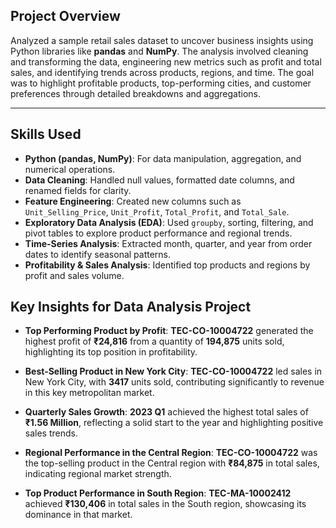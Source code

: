 ## Project Overview

Analyzed a sample retail sales dataset to uncover business insights using Python libraries like **pandas** and **NumPy**. The analysis involved cleaning and transforming the data, engineering new metrics such as profit and total sales, and identifying trends across products, regions, and time. The goal was to highlight profitable products, top-performing cities, and customer preferences through detailed breakdowns and aggregations.

---

## Skills Used

- **Python (pandas, NumPy)**: For data manipulation, aggregation, and numerical operations.  
- **Data Cleaning**: Handled null values, formatted date columns, and renamed fields for clarity.  
- **Feature Engineering**: Created new columns such as `Unit_Selling_Price`, `Unit_Profit`, `Total_Profit`, and `Total_Sale`.  
- **Exploratory Data Analysis (EDA)**: Used `groupby`, sorting, filtering, and pivot tables to explore product performance and regional trends.  
- **Time-Series Analysis**: Extracted month, quarter, and year from order dates to identify seasonal patterns.  
- **Profitability & Sales Analysis**: Identified top products and regions by profit and sales volume.

## Key Insights for Data Analysis Project

- **Top Performing Product by Profit**: **TEC-CO-10004722** generated the highest profit of **₹24,816** from a quantity of **194,875** units sold, highlighting its top position in profitability.

- **Best-Selling Product in New York City**: **TEC-CO-10004722** led sales in New York City, with **3417** units sold, contributing significantly to revenue in this key metropolitan market.

- **Quarterly Sales Growth**: **2023 Q1** achieved the highest total sales of **₹1.56 Million**, reflecting a solid start to the year and highlighting positive sales trends.

- **Regional Performance in the Central Region**: **TEC-CO-10004722** was the top-selling product in the Central region with **₹84,875** in total sales, indicating regional market strength.

- **Top Product Performance in South Region**: **TEC-MA-10002412** achieved **₹130,406** in total sales in the South region, showcasing its dominance in that market.

